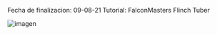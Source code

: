 Fecha de finalizacion: 09-08-21
Tutorial: FalconMasters
Flinch Tuber

![imagen](https://user-images.githubusercontent.com/72756232/128754076-78385c01-59d7-42bf-903e-9fdfdd581ca0.png)
